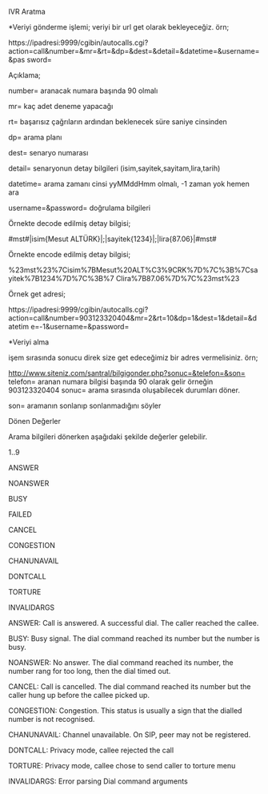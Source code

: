 IVR Aratma

*Veriyi gönderme işlemi;
veriyi bir url get olarak bekleyeceğiz.
örn;

https://ipadresi:9999/cgibin/autocalls.cgi?action=call&number=&mr=&rt=&dp=&dest=&detail=&datetime=&username=&pas
sword=

Açıklama;

number= aranacak numara başında 90 olmalı 

mr= kaç adet deneme yapacağı

rt= başarısız çağrıların ardından beklenecek süre saniye cinsinden

dp= arama planı

dest= senaryo numarası

detail= senaryonun detay bilgileri (isim,sayitek,sayitam,lira,tarih)

datetime= arama zamanı cinsi yyMMddHmm olmalı, -1 zaman yok hemen ara

username=&password= doğrulama bilgileri

Örnekte decode edilmiş detay bilgisi;

#mst#|isim{Mesut ALTÜRK}|;|sayitek{1234}|;|lira{87.06}|#mst#

Örnekte encode edilmiş detay bilgisi;

%23mst%23%7Cisim%7BMesut%20ALT%C3%9CRK%7D%7C%3B%7Csayitek%7B1234%7D%7C%3B%7
Clira%7B87.06%7D%7C%23mst%23

Örnek get adresi;

https://ipadresi:9999/cgibin/autocalls.cgi?action=call&number=903123320404&mr=2&rt=10&dp=1&dest=1&detail=&datetim
e=-1&username=&password=

*Veriyi alma

işem sırasında sonucu direk size get edeceğimiz bir adres vermelisiniz.
örn;

http://www.siteniz.com/santral/bilgigonder.php?sonuc=&telefon=&son=
telefon= aranan numara bilgisi başında 90 olarak gelir örneğin 903123320404
sonuc= arama sırasında oluşabilecek durumları döner.

son= aramanın sonlanıp sonlanmadığını söyler

Dönen Değerler

Arama bilgileri dönerken aşağıdaki şekilde değerler gelebilir.

1..9

ANSWER

NOANSWER

BUSY

FAILED

CANCEL

CONGESTION

CHANUNAVAIL

DONTCALL

TORTURE

INVALIDARGS

ANSWER: Call is answered. A successful dial. The caller reached the callee.

BUSY: Busy signal. The dial command reached its number but the number is busy.

NOANSWER: No answer. The dial command reached its number, the number rang for too long, then
the dial timed out.

CANCEL: Call is cancelled. The dial command reached its number but the caller hung up before the
callee picked up.

CONGESTION: Congestion. This status is usually a sign that the dialled number is not recognised.

CHANUNAVAIL: Channel unavailable. On SIP, peer may not be registered.

DONTCALL: Privacy mode, callee rejected the call

TORTURE: Privacy mode, callee chose to send caller to torture menu

INVALIDARGS: Error parsing Dial command arguments 
